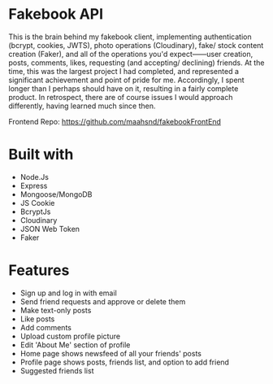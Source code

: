# Fakebook API

This is the brain behind my fakebook client, implementing authentication (bcrypt, cookies, JWTS), photo operations (Cloudinary), fake/ stock content creation (Faker), and all of the operations you'd expect——user creation, posts, comments, likes, requesting (and accepting/ declining) friends. At the time, this was the largest project I had completed, and represented a significant achievement and point of pride for me. Accordingly, I spent longer than I perhaps should have on it,
resulting in a fairly complete product. In retrospect, there are of course issues I would approach differently, having learned much since then.

Frontend Repo: https://github.com/maahsnd/fakebookFrontEnd

# Built with

* Node.Js
* Express
* Mongoose/MongoDB
* JS Cookie
* BcryptJs
* Cloudinary
* JSON Web Token
* Faker

# Features

* Sign up and log in with email
* Send friend requests and approve or delete them
* Make text-only posts
* Like posts
* Add comments
* Upload custom profile picture
* Edit 'About Me' section of profile
* Home page shows newsfeed of all your friends' posts
* Profile page shows posts, friends list, and option to add friend
* Suggested friends list
